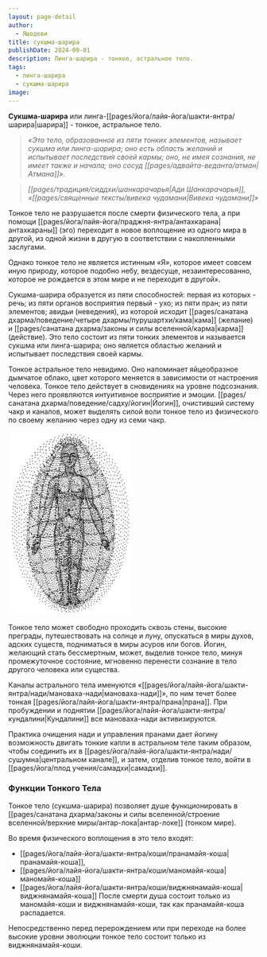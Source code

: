 ```yaml
---
layout: page-detail
author:
  - Яшодеви
title: сукшма-шарира
publishDate: 2024-09-01
description: Линга-шарира - тонкое, астральное тело.
tags:
  - линга-шарира
  - сукшма-шарира
image:
---
```

**Сукшма-шарира** или линга-[[pages/йога/лайя-йога/шакти-янтра/шарира|шарира]] - тонкое, астральное тело.

>*«Это тело, образованное из пяти тонких элементов, называет сукшма или линга-шарира; оно есть область желаний и испытывает последствия своей кармы; оно, не имея сознания, не имеет также и начала; оно сосуд [[pages/адвайта-веданта/атман|Атмана]]».*
 
>*[[pages/традиция/сиддхи/шанкарачарья|Ади Шанкарачарья]], «[[pages/священные тексты/вивека чудамани|Вивека чудамани]]»*

Тонкое тело не разрушается после смерти физического тела, а при помощи [[pages/йога/лайя-йога/праджня-янтра/антахкарана|антахкараны]] (эго) переходит в новое воплощение из одного мира в другой, из одной жизни в другую в соответствии с накопленными заслугами. 

Однако тонкое тело не является истинным «Я», которое имеет совсем иную природу, которое подобно небу, вездесуще, незаинтересованно, которое не рождается в этом мире и не переходит в другой».

Сукшма-шарира образуется из пяти способностей: первая из которых - речь; из пяти органов восприятия первый - ухо; из пяти пран; из пяти элементов; авидьи (неведения), из которой исходит [[pages/санатана дхарма/поведение/четыре дхармы/пурушартхи/кама|кама]] (желание) и [[pages/санатана дхарма/законы и силы вселенной/карма|карма]] (действие). Это тело состоит из пяти тонких элементов и называется сукшма или линга-шарира; оно является областью желаний и испытывает последствия своей кармы.

Тонкое астральное тело невидимо. Оно напоминает яйцеобразное дымчатое облако, цвет которого меняется в зависимости от настроения человека. Тонкое тело действует в сновидениях на уровне подсознания. Через него проявляются интуитивное восприятие и эмоции. [[pages/санатана дхарма/поведение/садху/йогин|Йогин]], очистивший систему чакр и каналов, может выделять силой воли тонкое тело из физического по своему желанию через одну из семи чакр. 

![астральное_тело](pages/йога/лайя-йога/шакти-янтра/media/астральное_тело.png)

Тонкое тело может свободно проходить сквозь стены, высокие преграды, путешествовать на солнце и луну, опускаться в миры духов, адских существ, подниматься в миры асуров или богов. Йогин, желающий стать бессмертным, может, выделив тонкое тело, минуя промежуточное состояние, мгновенно перенести сознание в тело другого человека или существа. 

Каналы астрального тела именуются «[[pages/йога/лайя-йога/шакти-янтра/нади/мановаха-нади|мановаха-нади]]», по ним течет более тонкая [[pages/йога/лайя-йога/шакти-янтра/прана|прана]]. При пробуждении и поднятии [[pages/йога/лайя-йога/шакти-янтра/кундалини|Кундалини]] все мановаха-нади активизируются. 

Практика очищения нади и управления пранами дает йогину возможность двигать тонкие капли в астральном теле таким образом, чтобы соединить их в [[pages/йога/лайя-йога/шакти-янтра/нади/сушумна|центральном канале]], и затем, отделив тонкое тело, войти в [[pages/йога/плод учения/самадхи|самадхи]]. 
### Функции Тонкого Тела
Тонкое тело (сукшма-шарира) позволяет душе функционировать в [[pages/санатана дхарма/законы и силы вселенной/строение вселенной/верхние миры/антар-лока|антар-локе]] (тонком мире). 

Во время физического воплощения в это тело входят: 
- [[pages/йога/лайя-йога/шакти-янтра/коши/пранамайя-коша|пранамайя-коша]], 
- [[pages/йога/лайя-йога/шакти-янтра/коши/маномайя-коша|маномайя-коша]] 
- [[pages/йога/лайя-йога/шакти-янтра/коши/виджнянамайя-коша|виджнянамайя-коша]] 
После смерти душа состоит только из маномайя-коши и виджнянамайя-коши, так как пранамайя-коша распадается.

Непосредственно перед перерождением или при переходе на более высокие уровни эволюции тонкое тело состоит только из виджнянамайя-коши.
